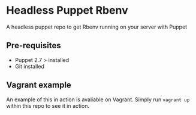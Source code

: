 Headless Puppet Rbenv
=================

A headless puppet repo to get Rbenv running on your server with Puppet

## Pre-requisites

* Puppet 2.7 > installed
* Git installed

## Vagrant example

An example of this in action is avaliable on Vagrant. Simply run `vagrant up` within this repo to see it in action.
